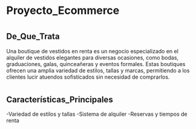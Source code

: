 # <span>Proyecto_Ecommerce</span>

# <h2>De_Que_Trata</h2>

Una boutique de vestidos en renta es un negocio especializado en el alquiler de vestidos elegantes para diversas ocasiones, como bodas, graduaciones, galas, quinceañeras y eventos formales. Estas boutiques ofrecen una amplia variedad de estilos, tallas y marcas, permitiendo a los clientes lucir atuendos sofisticados sin necesidad de comprarlos.

# <h2>Características_Principales</h2>

-Variedad de estilos y tallas
-Sistema de alquiler
-Reservas y tiempos de renta

# 